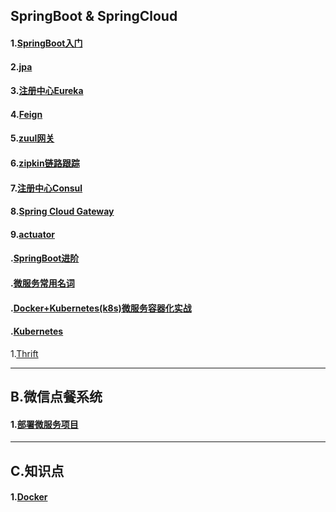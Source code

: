 
## SpringBoot & SpringCloud   

#### 1.[SpringBoot入门](doc/springbootBasic.md)    

#### 2.[jpa](doc/springbootDB.md)  

#### 3.[注册中心Eureka](doc/Eureka.md)  

#### 4.[Feign](doc/feign.md)    

#### 5.[zuul网关](doc/zuul.md)  

#### 6.[zipkin链路跟踪](doc/zipkin.md)  

#### 7.[注册中心Consul](doc/consul.md)  

#### 8.[Spring Cloud Gateway](doc/springCloudGateway.md)  

#### 9.[actuator](doc/actuator.md)  















#### .[SpringBoot进阶](doc/springBootProgress.md)  

#### .[微服务常用名词](doc/commonWord.md)  

#### .[Docker+Kubernetes(k8s)微服务容器化实战](doc/dockerK8s.md)  

#### .[Kubernetes](doc/Kubernetes.md)  

1.[Thrift](doc/thrift.md)  





---

## B.微信点餐系统   

#### 1.[部署微服务项目](doc/order/deploy.md)



---

## C.知识点

#### 1.[Docker](doc/Docker.md)   

#### 





